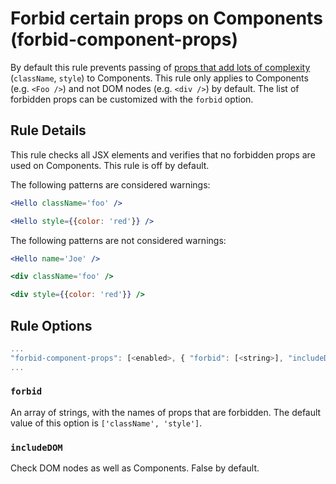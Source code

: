 # Forbid certain props on Components (forbid-component-props)

By default this rule prevents passing of [props that add lots of complexity](https://medium.com/brigade-engineering/don-t-pass-css-classes-between-components-e9f7ab192785) (`className`, `style`) to Components. This rule only applies to Components (e.g. `<Foo />`) and not DOM nodes (e.g. `<div />`) by default. The list of forbidden props can be customized with the `forbid` option.

## Rule Details

This rule checks all JSX elements and verifies that no forbidden props are used
on Components. This rule is off by default.

The following patterns are considered warnings:

```jsx
<Hello className='foo' />
```

```jsx
<Hello style={{color: 'red'}} />
```

The following patterns are not considered warnings:

```jsx
<Hello name='Joe' />
```

```jsx
<div className='foo' />
```

```jsx
<div style={{color: 'red'}} />
```

## Rule Options

```js
...
"forbid-component-props": [<enabled>, { "forbid": [<string>], "includeDOM": [<boolean>]}]
...
```

### `forbid`

An array of strings, with the names of props that are forbidden. The default value of this option is `['className', 'style']`.

### `includeDOM`

Check DOM nodes as well as Components.  False by default.
